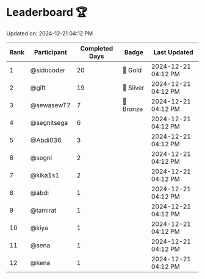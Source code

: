 # Leaderboard 🏆

Updated on: 2024-12-21 04:12 PM

| Rank | Participant       | Completed Days | Badge      | Last Updated         |
|------|-------------------|----------------|------------|----------------------|
| 1    | @sidocoder        | 20             | 🏅 Gold     | 2024-12-21 04:12 PM |
| 2    | @gift             | 19             | 🥈 Silver   | 2024-12-21 04:12 PM |
| 3    | @sewasewT7        | 7              | 🥉 Bronze   | 2024-12-21 04:12 PM |
| 4    | @segnitsega       | 6              |            | 2024-12-21 04:12 PM |
| 5    | @Abdi036          | 3              |            | 2024-12-21 04:12 PM |
| 6    | @segni            | 2              |            | 2024-12-21 04:12 PM |
| 7    | @kika1s1          | 2              |            | 2024-12-21 04:12 PM |
| 8    | @abdi             | 1              |            | 2024-12-21 04:12 PM |
| 9    | @tamirat          | 1              |            | 2024-12-21 04:12 PM |
| 10   | @kiya             | 1              |            | 2024-12-21 04:12 PM |
| 11   | @sena             | 1              |            | 2024-12-21 04:12 PM |
| 12   | @kena             | 1              |            | 2024-12-21 04:12 PM |
